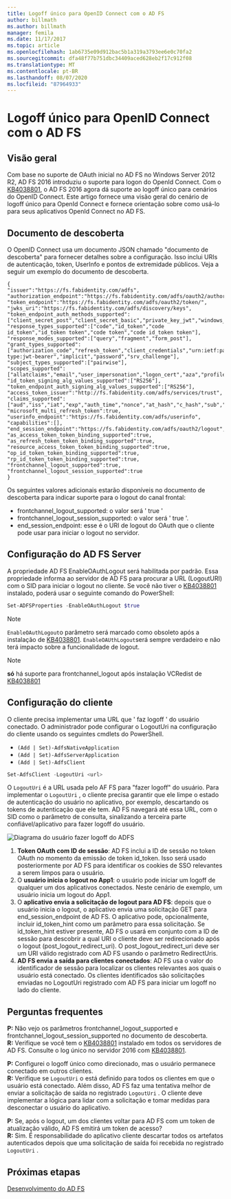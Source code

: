 ```yaml
---
title: Logoff único para OpenID Connect com o AD FS
author: billmath
ms.author: billmath
manager: femila
ms.date: 11/17/2017
ms.topic: article
ms.openlocfilehash: 1ab6735e09d912bac5b1a319a3793ee6e0c70fa2
ms.sourcegitcommit: dfa48f77b751dbc34409aced628eb2f17c912f08
ms.translationtype: MT
ms.contentlocale: pt-BR
ms.lasthandoff: 08/07/2020
ms.locfileid: "87964933"
---
```

#  <a name="single-log-out-for-openid-connect-with-ad-fs"></a>Logoff único para OpenID Connect com o AD FS

## <a name="overview"></a>Visão geral
Com base no suporte de OAuth inicial no AD FS no Windows Server 2012 R2, AD FS 2016 introduziu o suporte para logon do OpenId Connect. Com o [KB4038801](https://support.microsoft.com/en-gb/help/4038801/windows-10-update-kb4038801), o AD FS 2016 agora dá suporte ao logoff único para cenários do OpenID Connect. Este artigo fornece uma visão geral do cenário de logoff único para OpenId Connect e fornece orientação sobre como usá-lo para seus aplicativos OpenId Connect no AD FS.


## <a name="discovery-doc"></a>Documento de descoberta
O OpenID Connect usa um documento JSON chamado "documento de descoberta" para fornecer detalhes sobre a configuração.  Isso inclui URIs de autenticação, token, UserInfo e pontos de extremidade públicos.  Veja a seguir um exemplo do documento de descoberta.

```
{
"issuer":"https://fs.fabidentity.com/adfs",
"authorization_endpoint":"https://fs.fabidentity.com/adfs/oauth2/authorize/",
"token_endpoint":"https://fs.fabidentity.com/adfs/oauth2/token/",
"jwks_uri":"https://fs.fabidentity.com/adfs/discovery/keys",
"token_endpoint_auth_methods_supported":["client_secret_post","client_secret_basic","private_key_jwt","windows_client_authentication"],
"response_types_supported":["code","id_token","code id_token","id_token token","code token","code id_token token"],
"response_modes_supported":["query","fragment","form_post"],
"grant_types_supported":["authorization_code","refresh_token","client_credentials","urn:ietf:params:oauth:grant-type:jwt-bearer","implicit","password","srv_challenge"],
"subject_types_supported":["pairwise"],
"scopes_supported":["allatclaims","email","user_impersonation","logon_cert","aza","profile","vpn_cert","winhello_cert","openid"],
"id_token_signing_alg_values_supported":["RS256"],
"token_endpoint_auth_signing_alg_values_supported":["RS256"],
"access_token_issuer":"http://fs.fabidentity.com/adfs/services/trust",
"claims_supported":["aud","iss","iat","exp","auth_time","nonce","at_hash","c_hash","sub","upn","unique_name","pwd_url","pwd_exp","sid"],
"microsoft_multi_refresh_token":true,
"userinfo_endpoint":"https://fs.fabidentity.com/adfs/userinfo",
"capabilities":[],
"end_session_endpoint":"https://fs.fabidentity.com/adfs/oauth2/logout",
"as_access_token_token_binding_supported":true,
"as_refresh_token_token_binding_supported":true,
"resource_access_token_token_binding_supported":true,
"op_id_token_token_binding_supported":true,
"rp_id_token_token_binding_supported":true,
"frontchannel_logout_supported":true,
"frontchannel_logout_session_supported":true
}

```



Os seguintes valores adicionais estarão disponíveis no documento de descoberta para indicar suporte para o logout do canal frontal:

- frontchannel_logout_supported: o valor será ' true '
- frontchannel_logout_session_supported: o valor será ' true '.
- end_session_endpoint: esse é o URI de logout do OAuth que o cliente pode usar para iniciar o logout no servidor.


## <a name="ad-fs-server-configuration"></a>Configuração do AD FS Server
A propriedade AD FS EnableOAuthLogout será habilitada por padrão.  Essa propriedade informa ao servidor de AD FS para procurar a URL (LogoutURI) com o SID para iniciar o logout no cliente.
Se você não tiver o [KB4038801](https://support.microsoft.com/en-gb/help/4038801/windows-10-update-kb4038801) instalado, poderá usar o seguinte comando do PowerShell:

```PowerShell
Set-ADFSProperties -EnableOAuthLogout $true
```

>[!NOTE]
> `EnableOAuthLogout`o parâmetro será marcado como obsoleto após a instalação de [KB4038801](https://support.microsoft.com/en-gb/help/4038801/windows-10-update-kb4038801). `EnableOAUthLogout`será sempre verdadeiro e não terá impacto sobre a funcionalidade de logout.

>[!NOTE]
>**só** há suporte para frontchannel_logout após instalação VCRedist de [KB4038801](https://support.microsoft.com/en-gb/help/4038801/windows-10-update-kb4038801)

## <a name="client-configuration"></a>Configuração do cliente
O cliente precisa implementar uma URL que ' faz logoff ' do usuário conectado. O administrador pode configurar o LogoutUri na configuração do cliente usando os seguintes cmdlets do PowerShell.


- `(Add | Set)-AdfsNativeApplication`
- `(Add | Set)-AdfsServerApplication`
- `(Add | Set)-AdfsClient`

```PowerShell
Set-AdfsClient -LogoutUri <url>
```

O `LogoutUri` é a URL usada pelo AF FS para "fazer logoff" do usuário. Para implementar o `LogoutUri` , o cliente precisa garantir que ele limpe o estado de autenticação do usuário no aplicativo, por exemplo, descartando os tokens de autenticação que ele tem. AD FS navegará até essa URL, com o SID como o parâmetro de consulta, sinalizando a terceira parte confiável/aplicativo para fazer logoff do usuário.

![Diagrama do usuário fazer logoff do ADFS](media/ad-fs-logout-openid-connect/adfs_single_logout2.png)

1.  **Token OAuth com ID de sessão**: AD FS inclui a ID de sessão no token OAuth no momento da emissão de token id_token. Isso será usado posteriormente por AD FS para identificar os cookies de SSO relevantes a serem limpos para o usuário.
2.  O **usuário inicia o logout no App1**: o usuário pode iniciar um logoff de qualquer um dos aplicativos conectados. Neste cenário de exemplo, um usuário inicia um logout do App1.
3.  O **aplicativo envia a solicitação de logout para AD FS**: depois que o usuário inicia o logout, o aplicativo envia uma solicitação GET para end_session_endpoint de AD FS. O aplicativo pode, opcionalmente, incluir id_token_hint como um parâmetro para essa solicitação. Se id_token_hint estiver presente, AD FS o usará em conjunto com a ID de sessão para descobrir a qual URI o cliente deve ser redirecionado após o logout (post_logout_redirect_uri).  O post_logout_redirect_uri deve ser um URI válido registrado com AD FS usando o parâmetro RedirectUris.
4.  **AD FS envia a saída para clientes conectados**: AD FS usa o valor do identificador de sessão para localizar os clientes relevantes aos quais o usuário está conectado. Os clientes identificados são solicitações enviadas no LogoutUri registrado com AD FS para iniciar um logoff no lado do cliente.

## <a name="faqs"></a>Perguntas frequentes
**P:** Não vejo os parâmetros frontchannel_logout_supported e frontchannel_logout_session_supported no documento de descoberta.</br>
**R:** Verifique se você tem o [KB4038801](https://support.microsoft.com/en-gb/help/4038801/windows-10-update-kb4038801) instalado em todos os servidores de AD FS. Consulte o log único no servidor 2016 com [KB4038801](https://support.microsoft.com/en-gb/help/4038801/windows-10-update-kb4038801).

**P:** Configurei o logoff único como direcionado, mas o usuário permanece conectado em outros clientes.</br>
**R:** Verifique se `LogoutUri` o está definido para todos os clientes em que o usuário está conectado. Além disso, AD FS faz uma tentativa melhor de enviar a solicitação de saída no registrado `LogoutUri` . O cliente deve implementar a lógica para lidar com a solicitação e tomar medidas para desconectar o usuário do aplicativo.</br>

**P:** Se, após o logout, um dos clientes voltar para AD FS com um token de atualização válido, AD FS emitirá um token de acesso?</br>
**R:** Sim. É responsabilidade do aplicativo cliente descartar todos os artefatos autenticados depois que uma solicitação de saída foi recebida no registrado `LogoutUri` .


## <a name="next-steps"></a>Próximas etapas
[Desenvolvimento do AD FS](../../ad-fs/AD-FS-Development.md)
